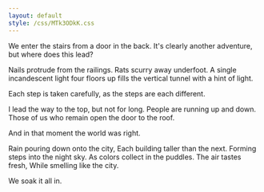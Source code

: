 ```yaml
---
layout: default
style: /css/MTk3ODkK.css
---
```


We enter the stairs from a door in the back. It's clearly another adventure, but where does this lead?

Nails protrude from the railings. Rats scurry away underfoot. A single incandescent light four floors up fills the vertical tunnel with a hint of light.

Each step is taken carefully, as the steps are each different.

I lead the way to the top, but not for long. People are running up and down. Those of us who remain open the door to the roof.

And in that moment the world was right.

Rain pouring down onto the city,
Each building taller than the next.
Forming steps into the night sky.
As colors collect in the puddles.
The air tastes fresh,
While smelling like the city.

We soak it all in.

